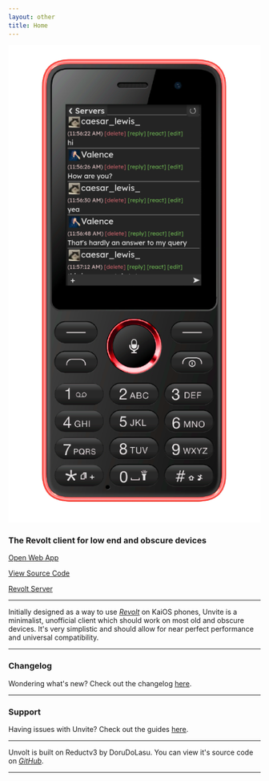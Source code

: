 ```yaml
---
layout: other
title: Home
---
```


<img src="assets/KaiOS-phone.png" id="landingphone" alt="Unvolt on a KaiOS Phone">

### The Revolt client for low end and obscure devices

<a id="button" href="app">Open Web App</a>

<a id="button" href="https://github.com/DeclanChidlow/unvite">View Source Code</a>

<a id="button" href="https://rvlt.gg/c2RgkaxY">Revolt Server</a>

---

Initially designed as a way to use *[Revolt](https://revolt.chat)* on KaiOS phones, Unvite is a minimalist, unofficial client which should work on most old and obscure devices. It's very simplistic and should allow for near perfect performance and universal compatibility.

---

### Changelog
Wondering what's new? Check out the changelog [here](/unvite/changelog/).

---

### Support
Having issues with Unvite? Check out the guides [here](/unvite/support/).

---

Unvolt is built on Reductv3 by DoruDoLasu. You can view it's source code on *[GitHub](https://github.com/DoruDoLasu/Reduct)*.

---
